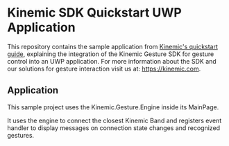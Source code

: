 # Kinemic SDK Quickstart UWP Application

This repository contains the sample application from [Kinemic's quickstart guide](https://developer.kinemic.com/docs/uwp/latest/quickstart.html), explaining the integration of the Kinemic Gesture SDK for gesture control into an UWP application.
For more information about the SDK and our solutions for gesture interaction visit us at: https://kinemic.com.

## Application

This sample project uses the Kinemic.Gesture.Engine inside its MainPage.

It uses the engine to connect the closest Kinemic Band and registers event handler to display messages on connection state changes and recognized gestures.
